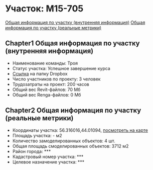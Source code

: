 # Участок: M15-705

[Общая информация по участку (внутренняя информация)](#Chapter1)
[Общая информация по участку (реальные метрики)](#Chapter2)
## <a id="test">Chapter1</a> Общая информация по участку (внутренняя информация)
+ Наименование команды: Троя
+ Статус участка: Успешное завершение курса
+ [Ссылка](https://www.dropbox.com/sh/wvvgv1nw1iqred9/AACqC-rvTHaBSGskjKYEOjgma/M15_705?dl=0) на папку Dropbox
+ Число участников по проекту: 3 человек
+ Трудозатраты на проект: 200 часов
+ Общий вес Revit-файлов: 70 Мб
+ Общий вес Renga-файлов: 0 Мб
## <a id="test">Chapter2</a> Общая информация по участку (реальные метрики)
+ Координаты участка: 56.316016,44.01094, [посмотреть на карте](yandex.ru/maps/47/nizhny-novgorod/?ll=56.316016%2C44.01094&z=19)
+ Площадь участка: - м2
+ Количество замоделированных объектов: 4 шт.
+ Общая площадь смоделированных объектов: 3712 м2
+ Район города: *** 
+ Кадастровый номер участка: *** 
+ Целевое назначение участка: *** 
